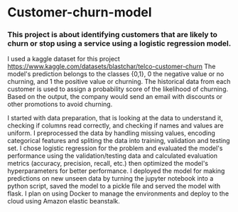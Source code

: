 # Customer-churn-model
### This project is about identifying customers that are likely to churn or stop using a service using a logistic regression model.

I used a kaggle dataset for this project https://www.kaggle.com/datasets/blastchar/telco-customer-churn 
The model's prediction belongs to the classes {0,1}, 0 the negative value or no churning, and 1 the positive value or churning. The historical data from each customer is used to assign a probability score of the likelihood of churning. Based on the output, the company would send an email with discounts or other promotions to avoid churning. 

I started with data preparation, that is looking at the data to understand it, checking if columns read correctly, and checking if names and values are uniform. I preprocessed the data by handling missing values, encoding categorical features and spliting the data into training, validation and testing set. I chose logistic regression for the problem and evaluated the model's performance using the validation/testing data and calculated evaluation metrics (accuracy, precision, recall, etc.) then optimized the model's hyperparameters for better performance. I deployed the model for making predictions on new unseen data by turning the jupyter notebook into a python script, saved the model to a pickle file and served the model with flask. I plan on using Docker to manage the environments and deploy to the cloud using Amazon elastic beanstalk. 
